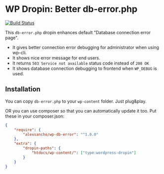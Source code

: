 # WP Dropin: Better db-error.php

[![Build Status](https://travis-ci.org/alexsancho/wp-db-error.svg?branch=master)](https://travis-ci.org/alexsancho/wp-db-error)

This `db-error.php` dropin enhances default "Database connection error page".

* It gives better connection error debugging for administrator when using wp-cli.
* It shows nice error message for end users.
* It returns `503 Service not available` status code instead of `200 OK`
* It shows database connection debugging to frontend when `WP_DEBUG` is used.

## Installation
You can copy `db-error.php` to your `wp-content` folder. Just plug&play.

OR you can use composer so that you can automatically update it too. Put these in your composer.json:
```json
{
    "require": {
        "alexsancho/wp-db-error": "^1.0.0"
    },
    "extra": {
        "dropin-paths": {
            "htdocs/wp-content/": ["type:wordpress-dropin"]
        }
    }
}
```
